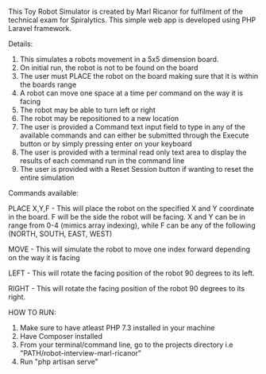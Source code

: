 This Toy Robot Simulator is created by Marl Ricanor for fulfilment of the technical exam for Spiralytics. This simple web app is developed using PHP Laravel framework. 

Details:
1. This simulates a robots movement in a 5x5 dimension board.
2. On initial run, the robot is not to be found on the board
3. The user must PLACE the robot on the board making sure that it is within the boards range
4. A robot can move one space at a time per command on the way it is facing
5. The robot may be able to turn left or right
6. The robot may be repositioned to a new location
7. The user is provided a Command text input field to type in any of the available commands and can either be submitted through the Execute button or by simply pressing enter on your keyboard
8. The user is provided with a terminal read only text area to display the results of each command run in the command line
9. The user is provided with a Reset Session button if wanting to reset the entire simulation

Commands available:

PLACE X,Y,F - This will place the robot on the specified X and Y coordinate in the board. F will be the side the robot will be facing. X and Y can be in range from 0-4 (mimics array indexing), while F can be any of the following (NORTH, SOUTH, EAST, WEST)

MOVE - This will simulate the robot to move one index forward depending on the way it is facing

LEFT - This will rotate the facing position of the robot 90 degrees to its left.

RIGHT - This will rotate the facing position of the robot 90 degrees to its right.


HOW TO RUN:

1. Make sure to have atleast PHP 7.3 installed in your machine
2. Have Composer installed
3. From your terminal/command line, go to the projects directory i.e "PATH/robot-interview-marl-ricanor"
4. Run "php artisan serve"